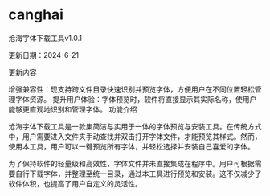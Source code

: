 # canghai

沧海字体下载工具v1.0.1

更新日期：2024-6-21

更新内容

增强兼容性：现支持跨文件目录快速识别并预览字体，方便用户在不同位置轻松管理字体资源。
提升用户体验：字体预览时，软件将直接显示其实际名称，使用户能够更直观地识别和管理字体。
功能介绍

沧海字体下载工具是一款集简洁与实用于一体的字体预览与安装工具。在传统方式中，用户需要进入文件夹手动查找并双击打开字体文件，才能预览其样式。然而，使用本工具，用户可以一键预览所有字体，并轻松选择并安装自己喜爱的字体。

为了保持软件的轻量级和高效性，字体文件并未直接集成在程序中。用户可根据需要自行下载字体，并整理至统一目录，通过本工具进行预览和安装。这不仅减少了软件体积，也提高了用户自定义的灵活性。


